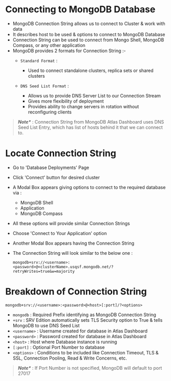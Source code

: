 # Connecting to MongoDB Database

- MongoDB Connection String allows us to connect to Cluster & work with data
- It describes host to be used & options to connect to MongoDB Database
- Connection String can be used to connect from Mongo Shell, MongoDB Compass, or any other application
- MongoDB provides 2 formats for Connection String :-
    - `Standard Format` :
        - Used to connect standalone clusters, replica sets or shared clusters

    - `DNS Seed List Format` :
        - Allows us to provide DNS Server List to our Connection Stream
        - Gives more flexibility of deployment
        - Provides ability to change servers in rotation without reconfiguring clients

> ___Note*___ : Connection String from MongoDB Atlas Dashboard uses DNS Seed List Entry, which has list of hosts behind it that we can connect to.

# Locate Connection String

- Go to 'Database Deployments' Page
- Click 'Connect' button for desired cluster
- A Modal Box appears giving options to connect to the required database via :
    - MongoDB Shell
    - Application
    - MongoDB Compass
- All these options will provide similar Connection Strings
- Choose 'Connect to Your Application' option
- Another Modal Box appears having the Connection String
- The Connection String will look similar to the below one :

      mongodb+srv://<username>:<password>@<clusterName>.usqsf.mongodb.net/?retryWrites=true&w=majority

# Breakdown of Connection String

    mongodb+srv://<username>:<password>@<host>[:port]/?<options>

- `mongodb` : Required Prefix identifying as MongoDB Connection String
- `+srv` : SRV Edition automatically sets TLS Security option to True & tells MongoDB to use DNS Seed List
- `<username>` : Username created for database in Atlas Dashboard
- `<password>` : Password created for database in Atlas Dashboard
- `<host>` : Host where Database instance is running
- `[:port]` : Optional Port Number to database
- `<options>` : Conditions to be included like Connection Timeout, TLS & SSL, Connection Pooling, Read & Write Concerns, etc.
> ___Note*___ : If Port Number is not specified, MongoDB will default to port 27017
